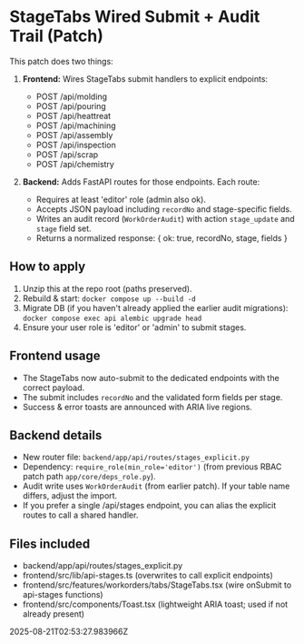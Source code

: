 StageTabs Wired Submit + Audit Trail (Patch)
===========================================
This patch does two things:
1) **Frontend:** Wires StageTabs submit handlers to explicit endpoints:
   - POST /api/molding
   - POST /api/pouring
   - POST /api/heattreat
   - POST /api/machining
   - POST /api/assembly
   - POST /api/inspection
   - POST /api/scrap
   - POST /api/chemistry

2) **Backend:** Adds FastAPI routes for those endpoints. Each route:
   - Requires at least 'editor' role (admin also ok).
   - Accepts JSON payload including `recordNo` and stage-specific fields.
   - Writes an audit record (`WorkOrderAudit`) with action `stage_update` and `stage` field set.
   - Returns a normalized response: { ok: true, recordNo, stage, fields }

How to apply
------------
1) Unzip this at the repo root (paths preserved).
2) Rebuild & start:  `docker compose up --build -d`
3) Migrate DB (if you haven't already applied the earlier audit migrations): `docker compose exec api alembic upgrade head`
4) Ensure your user role is 'editor' or 'admin' to submit stages.

Frontend usage
--------------
- The StageTabs now auto-submit to the dedicated endpoints with the correct payload.
- The submit includes `recordNo` and the validated form fields per stage.
- Success & error toasts are announced with ARIA live regions.

Backend details
---------------
- New router file: `backend/app/api/routes/stages_explicit.py`
- Dependency: `require_role(min_role='editor')` (from previous RBAC patch path `app/core/deps_role.py`).
- Audit write uses `WorkOrderAudit` (from earlier patch). If your table name differs, adjust the import.
- If you prefer a single /api/stages endpoint, you can alias the explicit routes to call a shared handler.

Files included
--------------
- backend/app/api/routes/stages_explicit.py
- frontend/src/lib/api-stages.ts        (overwrites to call explicit endpoints)
- frontend/src/features/workorders/tabs/StageTabs.tsx  (wire onSubmit to api-stages functions)
- frontend/src/components/Toast.tsx     (lightweight ARIA toast; used if not already present)

2025-08-21T02:53:27.983966Z